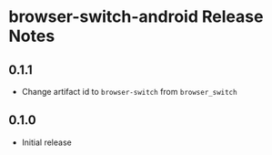 # browser-switch-android Release Notes

## 0.1.1

* Change artifact id to `browser-switch` from `browser_switch`

## 0.1.0

* Initial release
